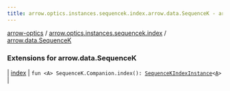 ```yaml
---
title: arrow.optics.instances.sequencek.index.arrow.data.SequenceK - arrow-optics
---
```


[arrow-optics](../../index.html) / [arrow.optics.instances.sequencek.index](../index.html) / [arrow.data.SequenceK](./index.html)

### Extensions for arrow.data.SequenceK

| [index](--index--.html) | `fun <A> SequenceK.Companion.index(): `[`SequenceKIndexInstance`](../../arrow.optics.instances/-sequence-k-index-instance/index.html)`<`[`A`](--index--.html#A)`>` |

